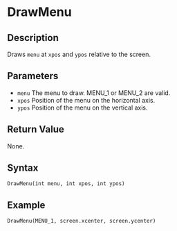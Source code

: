 # DrawMenu

## Description
Draws `menu` at `xpos` and `ypos` relative to the screen.

## Parameters
- `menu`
The menu to draw. MENU_1 or MENU_2 are valid.
- `xpos`
Position of the menu on the horizontal axis.
- `ypos`
Position of the menu on the vertical axis.

## Return Value
None.

## Syntax
```
DrawMenu(int menu, int xpos, int ypos)
```

## Example
```
DrawMenu(MENU_1, screen.xcenter, screen.ycenter)
```